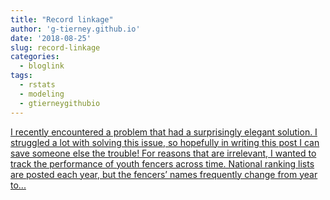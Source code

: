 ```yaml
---
title: "Record linkage"
author: 'g-tierney.github.io'
date: '2018-08-25'
slug: record-linkage
categories:
  - bloglink
tags:
  - rstats
  - modeling
  - gtierneygithubio
---
```


[I recently encountered a problem that had a surprisingly elegant solution. I struggled a lot with solving this issue, so hopefully in writing this post I can save someone else the trouble! For reasons that are irrelevant, I wanted to track the performance of youth fencers across time. National ranking lists are posted each year, but the fencers’ names frequently change from year to...<click to read more>](https://g-tierney.github.io/post/name_graphs/)

